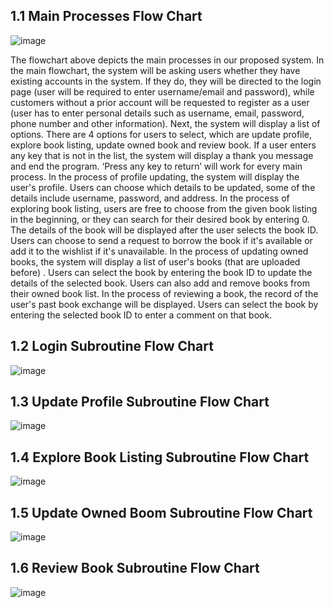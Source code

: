 ## 1.1 Main Processes Flow Chart

![image](https://github.com/jjn7702/SECJ1023-PT2/assets/151102097/2438cecb-e157-4e33-9906-14e03daae40b)

The flowchart above depicts the main processes in our proposed system. In the main flowchart, the system will be asking users whether they have existing accounts in the system. If they do, they will be directed to the login page (user will be required to enter username/email and password), while customers without a prior account will be requested to register as a user (user has to enter personal details such as username, email, password, phone number and other information). 
Next, the system will display a list of options. There are 4 options for users to select, which are update profile, explore book listing, update owned book and review book. If a user enters any key that is not in the list, the system will display a thank you message and end the program. ‘Press any key to return’ will work for every main process. 
In the process of profile updating, the system will display the user's profile. Users can choose which details to be updated, some of the details include username, password, and address. In the process of exploring book listing, users are free to choose from the given book listing in the beginning, or they can search for their desired book by entering 0. The details of the book will be displayed after the user selects the book ID. Users can choose to send a request to borrow the book if it's available or add it to the wishlist if it's unavailable. In the process of updating owned books, the system will display a list of user's books (that are uploaded before) . Users can select the book by entering the book ID to update the details of the selected book. Users can also add and remove books from their owned book list. In the process of reviewing a book, the record of the user's past book exchange will be displayed. Users can select the book by entering the selected book ID to enter a comment on that book.

## 1.2 Login Subroutine Flow Chart
![image](https://github.com/jjn7702/SECJ1023-PT2/assets/151102097/4c4fb9f1-8809-4b0b-92f2-f4dfef8c0237)

## 1.3 Update Profile Subroutine Flow Chart
![image](https://github.com/jjn7702/SECJ1023-PT2/assets/151102097/692c2115-6f32-4591-9568-63a074c2dee6)

## 1.4 Explore Book Listing Subroutine Flow Chart
![image](https://github.com/jjn7702/SECJ1023-PT2/assets/151102097/b3e64d91-777f-4e81-8fbe-e6066b6262bd)

## 1.5 Update Owned Boom Subroutine Flow Chart
![image](https://github.com/jjn7702/SECJ1023-PT2/assets/151102097/648040a4-b89d-47f6-9c3c-b10751e17923)

## 1.6 Review Book Subroutine Flow Chart
![image](https://github.com/jjn7702/SECJ1023-PT2/assets/151102097/43aea3eb-020d-4ba4-b706-a6a96cd3ec1a)
